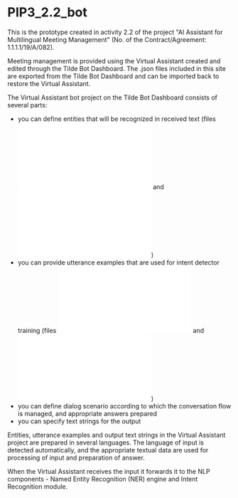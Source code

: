 # PIP3_2.2_bot
This is the prototype created in activity 2.2 of the project "AI Assistant for Multilingual Meeting Management" (No. of the Contract/Agreement: 1.1.1.1/19/A/082).

Meeting management is provided using the Virtual Assistant created and edited through the Tilde Bot Dashboard. The .json files included in this site are exported from the Tilde Bot Dashboard and can be imported back to restore the Virtual Assistant.

The Virtual Assistant bot project on the Tilde Bot Dashboard consists of several parts:

- you can define entities that will be recognized in received text (files ![/entity/en-en.json](/entity/en-en.json) and ![/entity/lv-lv.json](/entity/lv-lv.json))
- you can provide utterance examples that are used for intent detector training (files ![/intent/en-en.json](/intent/en-en.json) and ![/intent/lv-lv.json](/intent/lv-lv.json))
- you can define dialog scenario according to which the conversation flow is managed, and appropriate answers prepared
- you can specify text strings for the output

Entities, utterance examples and output text strings in the Virtual Assistant project are prepared in several languages. The language of input is detected automatically, and the appropriate textual data are used for processing of input and preparation of answer.

When the Virtual Assistant receives the input it forwards it to the NLP components - Named Entity Recognition (NER) engine and Intent Recognition module.

